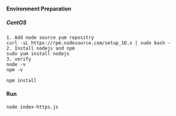 #### Environment Preparation

##### CentOS
```
1. Add node source yum repositry
curl -sL https://rpm.nodesource.com/setup_10.x | sudo bash -
2. Install nodejs and npm
sudo yum install nodejs
3. verify
node -v
npm -v
```

```
npm install
```
#### Run
```
node index-https.js
```
